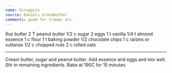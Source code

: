 ```yaml
---
name: Scroggins
source: Daniels Grandmother
comments: good for tramps etc.
---
```


6oz butter
2 T peanut butter
1/2 c sugar
2 eggs
1 t vanilla
1/4 t almond essence
1 c flour
1 t baking powder
1/2 chocolate chips
1 c raisins or sultanas
1/2 c chopped nuts
2 c rolled oats

---

Cream butter, sugar and peanut butter.  Add essence and eggs and mix well.  Stir in remaining ingredients.  Bake at 190C for 15 minutes


